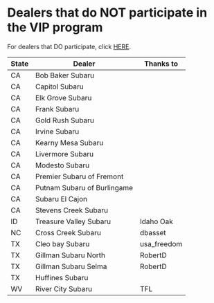 # Dealers that do NOT participate in the VIP program

For dealers that DO participate, click [HERE](yes.md).

| State | Dealer | Thanks to |
|-------|--------|-----------|
| CA | Bob Baker Subaru | |
| CA | Capitol Subaru | |
| CA | Elk Grove Subaru | |
| CA | Frank Subaru | |
| CA | Gold Rush Subaru | |
| CA | Irvine Subaru | |
| CA | Kearny Mesa Subaru | |
| CA | Livermore Subaru | |
| CA | Modesto Subaru | |
| CA | Premier Subaru of Fremont | |
| CA | Putnam Subaru of Burlingame | | 
| CA | Subaru El Cajon | |
| CA | Stevens Creek Subaru | |
| ID | Treasure Valley Subaru | Idaho Oak |
| NC | Cross Creek Subaru | dbasset |
| TX | Cleo bay Subaru |  usa_freedom |
| TX | Gillman Subaru North | RobertD |
| TX | Gillman Subaru Selma | RobertD |
| TX | Huffines Subaru | |
| WV | River City Subaru | TFL |